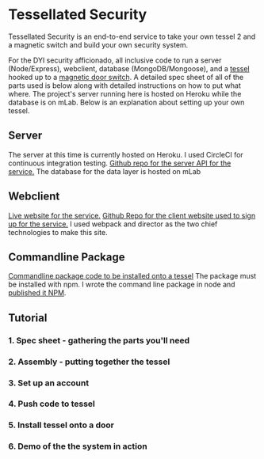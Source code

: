 # Tessellated Security
Tessellated Security is an end-to-end service to take your own tessel 2 and a magnetic switch and build your own security system. 

For the DYI security afficionado, all inclusive code to run a server (Node/Express), webclient, database (MongoDB/Mongoose), and a [tessel](https://tessel.io/) hooked up to a [magnetic door switch](https://www.sparkfun.com/products/13247). A detailed spec sheet of all of the parts used is below along with detailed instructions on how to put what where.  The project's server running here is hosted on Heroku while the database is on mLab. Below is an explanation about setting up your own tessel.

## Server
The server at this time is currently hosted on Heroku. I used CircleCI for continuous integration testing. [Github repo for the server API for the service.](https://github.com/EnshaednHiker/tessellated-security-server) The database for the data layer is hosted on mLab

## Webclient
[Live website for the service.](https://enshaednhiker.github.io/tessellated-security-webclient/) [Github Repo for the client website used to sign up for the service.](https://github.com/EnshaednHiker/tessellated-security-webclient) I used webpack and director as the two chief technologies to make this site.   

## Commandline Package
[Commandline package code to be installed onto a tessel](https://github.com/EnshaednHiker/tessellated-security-command-line-package) The package must be installed with npm. I wrote the command line package in node and [published it NPM](https://www.npmjs.com/package/tessellated-security).

## Tutorial

### 1. Spec sheet - gathering the parts you'll need

### 2. Assembly - putting together the tessel

### 3. Set up an account
 
### 4. Push code to tessel

### 5. Install tessel onto a door

### 6. Demo of the the system in action


